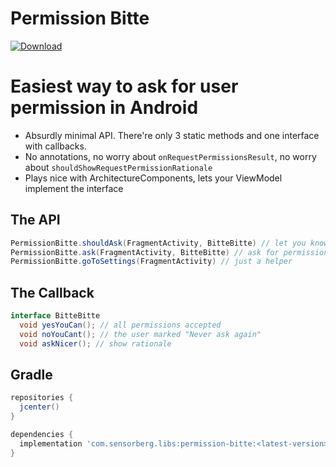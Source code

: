 Permission Bitte
===================

[ ![Download](https://api.bintray.com/packages/sensorberg/maven/permission-bitte/images/download.svg) ](https://bintray.com/sensorberg/maven/permission-bitte/_latestVersion)

# Easiest way to ask for user permission in Android

- Absurdly minimal API. There're only 3 static methods and one interface with callbacks.
- No annotations, no worry about `onRequestPermissionsResult`, no worry about `shouldShowRequestPermissionRationale`
- Plays nice with ArchitectureComponents, lets your ViewModel implement the interface

## The API
```Java
PermissionBitte.shouldAsk(FragmentActivity, BitteBitte) // let you know if you need permission
PermissionBitte.ask(FragmentActivity, BitteBitte) // ask for permission and handle all callbacks
PermissionBitte.goToSettings(FragmentActivity) // just a helper
```

## The Callback
```Java
interface BitteBitte
  void yesYouCan(); // all permissions accepted
  void noYouCant(); // the user marked "Never ask again"
  void askNicer(); // show rationale
```

## Gradle

```Groovy
repositories {
  jcenter()
}

dependencies {
  implementation 'com.sensorberg.libs:permission-bitte:<latest-version>'
}
```